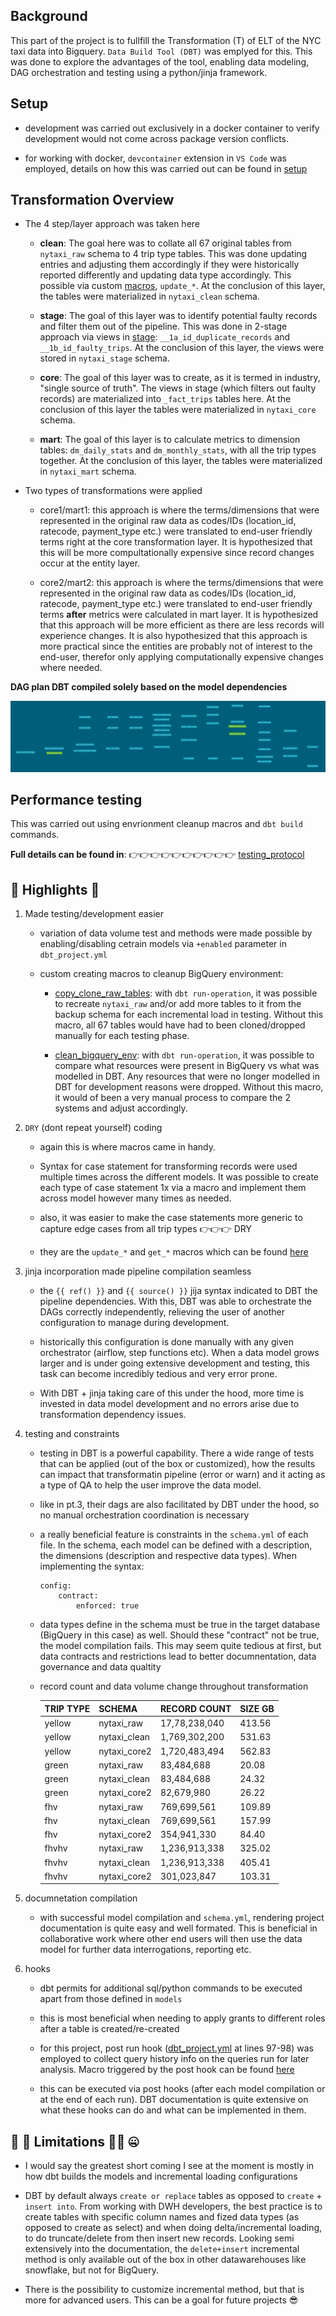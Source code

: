 ## Background

This part of the project is to fullfill the Transformation (T) of ELT of the NYC taxi data into Bigquery. `Data Build Tool (DBT)` was emplyed for this. This was done to explore the advantages of the tool, enabling data modeling, DAG orchestration and testing using a python/jinja framework. 

## Setup

- development was carried out exclusively in a docker container to verify development would not come across package version conflicts.

- for working with docker, `devcontainer` extension in `VS Code` was employed, details on how this was carried out can be found in [setup](setup.md)

## Transformation Overview

- The 4 step/layer approach was taken here 

    + **clean**: The goal here was to collate all 67 original tables from `nytaxi_raw` schema to 4 trip type tables. This was done updating entries and adjusting them accordingly if they were historically reported differently and updating data type accordingly. This possible via custom [macros](macros), `update_*`. At the conclusion of this layer, the tables were materialized in `nytaxi_clean` schema.

    + **stage**: The goal of this layer was to identify potential faulty records and filter them out of the pipeline. This was done in 2-stage approach via views in [stage](models/stage): `__1a_id_duplicate_records` and `__1b_id_faulty_trips`. At the conclusion of this layer, the views were stored in `nytaxi_stage` schema.

    + **core**: The goal of this layer was to create, as it is termed in industry, "single source of truth". The views in stage (which filters out faulty records) are materialized into `_fact_trips` tables here. At the conclusion of this layer the tables were materialized in `nytaxi_core` schema.

    + **mart**: The goal of this layer is to calculate metrics to dimension tables: `dm_daily_stats` and `dm_monthly_stats`, with all the trip types together. At the conclusion of this layer, the tables were materialized in `nytaxi_mart` schema. 

- Two types of transformations were applied 
    
    + core1/mart1: this approach is where the terms/dimensions that were represented in the original raw data as codes/IDs (location_id, ratecode, payment_type etc.) were translated to end-user friendly terms right at the core transformation layer. It is hypothesized that this will be more compultationally expensive since record changes occur at the entity layer. 

    + core2/mart2: this approach is where the terms/dimensions that were represented in the original raw data as codes/IDs (location_id, ratecode, payment_type etc.) were translated to end-user friendly terms **after** metrics were calculated in mart layer. It is hypothesized that this approach will be more efficient as there are less records will experience changes. It is also hypothesized that this approach is more practical since the entities are probably not of interest to the end-user, therefor only applying computationally expensive changes where needed. 

**DAG plan DBT compiled solely based on the model dependencies**

![dbt-dag](../images/2_transformation_dbt/dbt-dag.png)

## Performance testing 

This was carried out using envrionment cleanup macros and `dbt build` commands.

**Full details can be found in**:  👉👉👉👉👉👉👉👉👉👉 [testing_protocol](testing_protocol.md)

## 🚀 Highlights 🚀

1. Made testing/development easier

    + variation of data volume test and methods were made possible by enabling/disabling cetrain models via `+enabled` parameter in `dbt_project.yml`

    + custom creating macros to cleanup BigQuery environment:

        - [copy_clone_raw_tables](macros/copy_clone_raw_tables.sql): with `dbt run-operation`, it was possible to recreate `nytaxi_raw` and/or add more tables to it from the backup schema for each incremental load in testing. Without this macro, all 67 tables would have had to been cloned/dropped manually for each testing phase.
        
        - [clean_bigquery_env](macros/clean_bigqeury_env.sql): with `dbt run-operation`, it was possible to compare what resources were present in BigQuery vs what was modelled in DBT. Any resources that were no longer modelled in DBT for development reasons were dropped. Without this macro, it would of been a very manual process to compare the 2 systems and adjust accordingly. 

2. `DRY` (dont repeat yourself) coding 

    + again this is where macros came in handy. 
    
    + Syntax for case statement for transforming records were used multiple times across the different models. It was possible to create each type of case statement 1x via a macro and implement them across model however many times as needed.

    + also, it was easier to make the case statements more generic to capture edge cases from all trip types 👉👉👉 DRY

    + they are the `update_*` and `get_*` macros which can be found [here](macros)

3. jinja incorporation made pipeline compilation seamless 

    + the `{{ ref() }}` and `{{ source() }}` jija syntax indicated to DBT the pipeline dependencies. With this, DBT was able to orchestrate the DAGs correctly independently, relieving the user of another configuration to manage during development. 

    + historically this configuration is done manually with any given orchestrator (airflow, step functions etc). When a data model grows larger and is under going extensive development and testing, this task can become incredibly tedious and very error prone.

    + With DBT + jinja taking care of this under the hood, more time is invested in data model development and no errors arise due to transformation dependency issues.

4. testing and constraints 

    + testing in DBT is a powerful capability. There a wide range of tests that can be applied (out of the box or customized), how the results can impact that transformatin pipeline (error or warn) and it acting as a type of QA to help the user improve the data model. 

    + like in pt.3, their dags are also facilitated by DBT under the hood, so no manual orchestration coordination is necessary

    + a really beneficial feature is constraints in the `schema.yml` of each file. In the schema, each model can be defined with a description, the dimensions (description and respective data types). When implementing the syntax:

        ```
        config:
            contract:
                enforced: true
        ```

    + data types define in the schema must be true in the target database (BigQuery in this case) as well. Should these "contract" not be true, the model compilation fails. This may seem quite tedious at first, but data contracts and restrictions lead to better documnentation, data governance and data qualtity

    + record count and data volume change throughout transformation 

        | TRIP TYPE | SCHEMA | RECORD COUNT | SIZE GB
        ------------|--------|--------------|--------
        | yellow | nytaxi_raw | 17,78,238,040 | 413.56
        | yellow | nytaxi_clean| 1,769,302,200 | 531.63
        | yellow | nytaxi_core2| 1,720,483,494 | 562.83
        | green | nytaxi_raw | 83,484,688 | 20.08
        | green | nytaxi_clean | 83,484,688 | 24.32
        | green | nytaxi_core2 | 82,679,980 | 26.22
        | fhv | nytaxi_raw | 769,699,561 | 109.89
        | fhv | nytaxi_clean | 769,699,561 | 157.99
        | fhv | nytaxi_core2 | 354,941,330 | 84.40
        | fhvhv | nytaxi_raw | 1,236,913,338 | 325.02
        | fhvhv | nytaxi_clean | 1,236,913,338 | 405.41
        | fhvhv | nytaxi_core2 | 301,023,847 | 103.31

5. documnetation compilation 

    + with successful model compilation and `schema.yml`, rendering project documentation is quite easy and well formated. This is beneficial in collaborative work where other end users will then use the data model for further data interrogations, reporting etc. 

6. hooks

    + dbt permits for additional sql/python commands to be executed apart from those defined in `models`

    + this is most beneficial when needing to apply grants to different roles after a table is created/re-created

    + for this project, post run hook ([dbt_project.yml](dbt_project.yml) at lines 97-98) was employed to collect query history info on the queries run for later analysis. Macro triggered by the post hook can be found [here](macros/get_query_history.sql)

    + this can be executed via post hooks (after each model compilation or at the end of each run). DBT documentation is quite extensive on what these hooks can do and what can be implemented in them.

## 🫣 🫠 Limitations 😵‍💫 🤐

* I would say the greatest short coming I see at the moment is mostly in how dbt builds the models and incremental loading configurations 

* DBT by default always `create or replace` tables as opposed to `create` + `insert into`. From working with DWH developers, the best practice is to create tables with specific column names and fized data types (as opposed to create as select) and when doing delta/incremental loading, to do truncate/delete from then insert new records. Looking semi extensively into the documentation, the `delete+insert` incremental method is only available out of the box in other datawarehouses like snowflake, but not for BigQuery.

* There is the possibility to customize incremental method, but that is more for advanced users. This can be a goal for future projects 😎